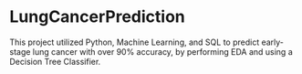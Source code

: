 # LungCancerPrediction
This project utilized Python, Machine Learning, and SQL to predict early-stage lung cancer with over 90% accuracy, by performing EDA and using a Decision Tree Classifier.
